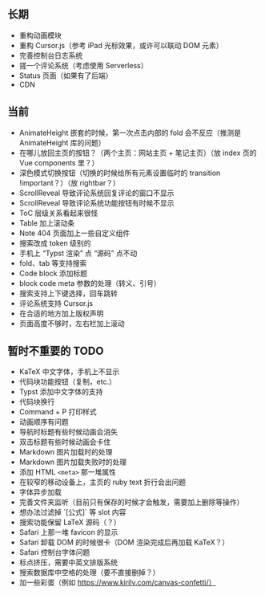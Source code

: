 ## 长期

 - 重构动画模块
 - 重构 Cursor.js（参考 iPad 光标效果，或许可以联动 DOM 元素）
 - 完善控制台日志系统
 - 搓一个评论系统（考虑使用 Serverless）
 - Status 页面（如果有了后端）
 - CDN

## 当前

 - AnimateHeight 嵌套的时候，第一次点击内部的 fold 会不反应（推测是 AnimateHeight 库的问题）
 - 在哪儿放回主页的按钮？（两个主页：网站主页 + 笔记主页）（放 index 页的 Vue components 里？）
 - 深色模式切换按钮（切换的时候给所有元素设置临时的 transition !important？）（放 rightbar？）
 - ScrollReveal 导致评论系统回复评论的窗口不显示
 - ScrollReveal 导致评论系统功能按钮有时候不显示
 - ToC 层级关系看起来很怪
 - Table 加上滚动条
 - Note 404 页面加上一些自定义组件
 - 搜索改成 token 级别的
 - 手机上 “Typst 渲染” 点 “源码” 点不动
 - fold、tab 等支持搜索
 - Code block 添加标题
 - block code meta 参数的处理（转义、引号）
 - 搜索支持上下键选择，回车跳转
 - 评论系统支持 Cursor.js
 - 在合适的地方加上版权声明
 - 页面高度不够时，左右栏加上滚动

## 暂时不重要的 TODO

 - KaTeX 中文字体，手机上不显示
 - 代码块功能按钮（复制，etc.）
 - Typst 添加中文字体的支持
 - 代码块换行
 - Command + P 打印样式
 - 动画顺序有问题
 - 导航时标题有些时候动画会消失
 - 双击标题有些时候动画会卡住
 - Markdown 图片加载时的处理
 - Markdown 图片加载失败时的处理
 - 添加 HTML `<meta>` 那一堆属性 
 - 在较窄的移动设备上，主页的 ruby text 折行会出问题
 - 字体异步加载
 - 完善文件夹监听（目前只有保存的时候才会触发，需要加上删除等操作）
 - 想办法过滤掉 \`[公式]\` 等 slot 内容
 - 搜索功能保留 LaTeX 源码（？）
 - Safari 上那一堆 favicon 的显示
 - Safari 卸载 DOM 的时候很卡（DOM 渲染完成后再加载 KaTeX？）
 - Safari 控制台字体问题
 - 标点挤压，需要中英文排版系统
 - 搜索数据库中空格的处理（要不直接删掉？）
 - 加一些彩蛋（例如 https://www.kirilv.com/canvas-confetti/）
